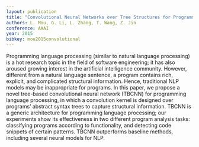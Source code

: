 ```yaml
---
layout: publication
title: "Convolutional Neural Networks over Tree Structures for Programming Language Processing"
authors: L. Mou, G. Li, L. Zhang, T. Wang, Z. Jin
conference: AAAI
year: 2015
bibkey: mou2015convolutional
---
```

Programming language processing (similar to natural
language processing) is a hot research topic in the field
of software engineering; it has also aroused growing interest in the artificial intelligence community. However,
different from a natural language sentence, a program
contains rich, explicit, and complicated structural information. Hence, traditional NLP models may be inappropriate for programs. In this paper, we propose a novel
tree-based convolutional neural network (TBCNN) for
programming language processing, in which a convolution kernel is designed over programs’ abstract syntax trees to capture structural information. TBCNN is
a generic architecture for programming language processing; our experiments show its effectiveness in two
different program analysis tasks: classifying programs
according to functionality, and detecting code snippets
of certain patterns. TBCNN outperforms baseline methods, including several neural models for NLP.

